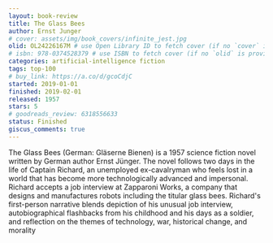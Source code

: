 ```yaml
---
layout: book-review
title: The Glass Bees
author: Ernst Junger
# cover: assets/img/book_covers/infinite_jest.jpg
olid: OL24226167M # use Open Library ID to fetch cover (if no `cover` is provided)
# isbn: 978-0374528379 # use ISBN to fetch cover (if no `olid` is provided, dashes are optional)
categories: artificial-intelligence fiction
tags: top-100
# buy_link: https://a.co/d/gcoCdjC
started: 2019-01-01
finished: 2019-02-01
released: 1957
stars: 5
# goodreads_review: 6318556633
status: Finished
giscus_comments: true
---
```


The Glass Bees (German: Gläserne Bienen) is a 1957 science fiction novel written by German author Ernst Jünger. The novel follows two days in the life of Captain Richard, an unemployed ex-cavalryman who feels lost in a world that has become more technologically advanced and impersonal. Richard accepts a job interview at Zapparoni Works, a company that designs and manufactures robots including the titular glass bees. Richard's first-person narrative blends depiction of his unusual job interview, autobiographical flashbacks from his childhood and his days as a soldier, and reflection on the themes of technology, war, historical change, and morality
